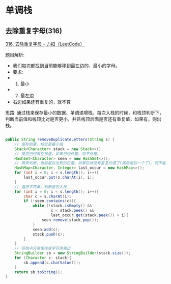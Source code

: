 

# 单调栈

## 去除重复字母(316)
[316. 去除重复字母 - 力扣（LeetCode）](https://leetcode-cn.com/problems/remove-duplicate-letters/)

题目解析:
+ 我们每次都找到当前能够移到最左边的、最小的字母。
+ 要求: 
+ 1. 最小
+ 2. 最左边
+ 右边如果还有重复的，就不算

思路: 
通过栈来保存最小的数据，单调递增栈。每次入栈的时候，和栈顶判断下，判断当前值和栈顶比对是否更小，并且栈顶后面是否还有重复值，如果有，则出栈。

```java

public String removeDuplicateLetters(String s) {
    // 保存结果，栈低是最小值
    Stack<Character> stack = new Stack<>();
    // 是否已经有在栈里，如果已经处理，则不处理。
    HashSet<Character> seen = new HashSet<>();
    // 用来判断，当前最后出现的位置。如果后续没有重复的值了(即是最后一个了)，则不能出栈。
    HashMap<Character, Integer> last_occur = new HashMap<>();
    for (int i = 0; i < s.length(); i++){
        last_occur.put(s.charAt(i), i); 
    }
    // 遍历字符串，判断是否入栈
    for (int i = 0; i < s.length(); i++){
        char c = s.charAt(i);
        if (!seen.contains(c)){
            while (!stack.isEmpty() &&
                    c < stack.peek() &&
                    last_occur.get(stack.peek()) > i){
                seen.remove(stack.pop());
            }
            seen.add(c);
            stack.push(c);
        }
    }
    // 将栈中元素保存成字符串输出
    StringBuilder sb = new StringBuilder(stack.size());
    for (Character c: stack){
        sb.append(c.charValue());
    }
    return sb.toString();
}


```